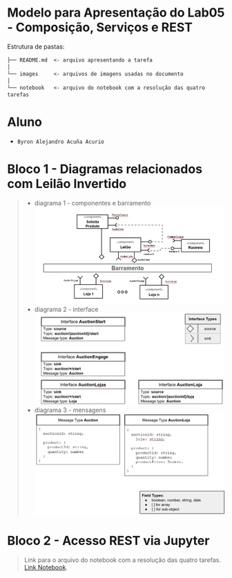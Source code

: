 # Modelo para Apresentação do Lab05 - Composição, Serviços e REST

Estrutura de pastas:

~~~
├── README.md  <- arquivo apresentando a tarefa
│
└── images     <- arquivos de imagens usadas no documento
│
└── notebook   <- arquivo do notebook com a resolução das quatro tarefas
~~~

# Aluno
* `Byron Alejandro Acuña Acurio`

# Bloco 1 - Diagramas relacionados com Leilão Invertido

> * diagrama 1 - componentes e barramento
![Diagrama 1](images/diagrama1.png)
> * diagrama 2 - interface
![Diagrama 2](images/diagrama2.png)
> * diagrama 3 - mensagens
![Diagrama 3](images/diagrama3.png)

# Bloco 2 - Acesso REST via Jupyter

> Link para o arquivo do notebook com a resolução das quatro tarefas.
> [Link Notebook](https://github.com/byronacunia/component2learn/blob/master/labs/2021/05-services/solucoes/byronacunia/notebook/lab5-tarefas.ipynb).
